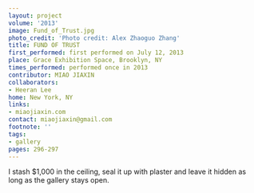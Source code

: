 ```yaml
---
layout: project
volume: '2013'
image: Fund_of_Trust.jpg
photo_credit: 'Photo credit: Alex Zhaoguo Zhang'
title: FUND OF TRUST
first_performed: first performed on July 12, 2013
place: Grace Exhibition Space, Brooklyn, NY
times_performed: performed once in 2013
contributor: MIAO JIAXIN
collaborators:
- Heeran Lee
home: New York, NY
links:
- miaojiaxin.com
contact: miaojiaxin@gmail.com
footnote: ''
tags:
- gallery
pages: 296-297
---
```


I stash $1,000 in the ceiling, seal it up with plaster and leave it hidden as long as the gallery stays open.
